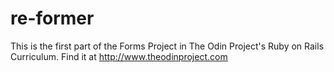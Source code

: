 # re-former
This is the first part of the Forms Project in The Odin Project's Ruby on Rails Curriculum. Find it at http://www.theodinproject.com
